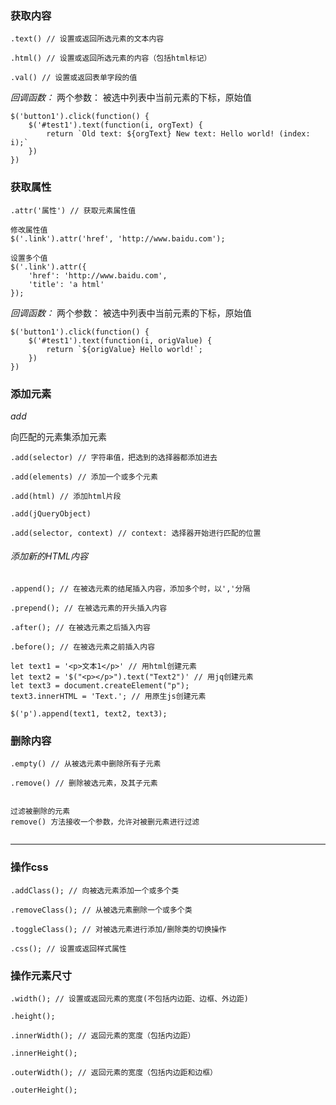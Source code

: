 

### 获取内容

```
.text() // 设置或返回所选元素的文本内容

.html() // 设置或返回所选元素的内容（包括html标记）

.val() // 设置或返回表单字段的值

```

*回调函数：*
两个参数： 被选中列表中当前元素的下标，原始值

```
$('button1').click(function() {
    $('#test1').text(function(i, orgText) {
        return `Old text: ${orgText} New text: Hello world! (index: i);`
    })
})

```


### 获取属性

```
.attr('属性') // 获取元素属性值

修改属性值
$('.link').attr('href', 'http://www.baidu.com');

设置多个值
$('.link').attr({
    'href': 'http://www.baidu.com',
    'title': 'a html'
});
```

*回调函数：*
两个参数： 被选中列表中当前元素的下标，原始值

```
$('button1').click(function() {
    $('#test1').text(function(i, origValue) {
        return `${origValue} Hello world!`;
    })
})

```



### 添加元素




*add*

向匹配的元素集添加元素

```
.add(selector) // 字符串值，把选到的选择器都添加进去

.add(elements) // 添加一个或多个元素

.add(html) // 添加html片段

.add(jQueryObject)

.add(selector, context) // context: 选择器开始进行匹配的位置

```



###### 添加新的HTML内容

```
.append(); // 在被选元素的结尾插入内容，添加多个时，以','分隔

.prepend(); // 在被选元素的开头插入内容

.after(); // 在被选元素之后插入内容

.before(); // 在被选元素之前插入内容

let text1 = '<p>文本1</p>' // 用html创建元素
let text2 = '$("<p></p>").text("Text2")' // 用jq创建元素
let text3 = document.createElement("p");
text3.innerHTML = 'Text.'; // 用原生js创建元素

$('p').append(text1, text2, text3);
```


### 删除内容

```
.empty() // 从被选元素中删除所有子元素

.remove() // 删除被选元素，及其子元素


过滤被删除的元素
remove() 方法接收一个参数，允许对被删元素进行过滤


```

---




### 操作css



```
.addClass(); // 向被选元素添加一个或多个类

.removeClass(); // 从被选元素删除一个或多个类

.toggleClass(); // 对被选元素进行添加/删除类的切换操作

.css(); // 设置或返回样式属性

```




### 操作元素尺寸

```
.width(); // 设置或返回元素的宽度(不包括内边距、边框、外边距)

.height();

.innerWidth(); // 返回元素的宽度（包括内边距）

.innerHeight();

.outerWidth(); // 返回元素的宽度（包括内边距和边框）

.outerHeight();
```























































